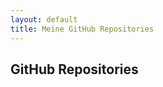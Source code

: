 ```yaml
---
layout: default
title: Meine GitHub Repositories
---
```


## GitHub Repositories

<ul id="repo-list"></ul>

<script>
fetch('https://api.github.com/users/volkansah/repos?type=owner&fork=false')
  .then(response => response.json())
  .then(data => {
    let repoList = document.getElementById('repo-list');
    data.forEach(repo => {
      if (!repo.fork) {  // Überprüft, ob das Repository kein Fork ist
        let listItem = document.createElement('li');
        listItem.innerHTML = `<a href="${repo.html_url}">${repo.name}</a> - ${repo.description}`;
        repoList.appendChild(listItem);
      }
    });
  });


</script>
